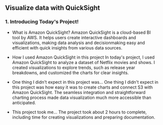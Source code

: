 ## __Visualize data with QuickSight__

### 1. Introducing Today's Project!

- What is Amazon QuickSight?
Amazon QuickSight is a cloud-based BI tool by AWS. It helps users create
interactive dashboards and visualizations, making data analysis and decisionmaking easy and efficient with quick insights from various data sources.

- How I used Amazon QuickSight in this project
In today's project, I used Amazon QuickSight to analyze a dataset of Netflix
movies and shows. I created visualizations to explore trends, such as release
year breakdowns, and customized the charts for clear insights.

- One thing I didn't expect in this project was...
One thing I didn't expect in this project was how easy it was to create charts
and connect S3 with Amazon QuickSight. The seamless integration and
straightforward charting process made data visualization much more
accessible than anticipated.

- This project took me...
The project took about 2 hours to complete, including time for creating
visualizations and preparing documentation.

